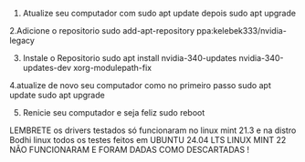 1. Atualize seu computador com
   sudo apt update
   depois
   sudo apt upgrade

   
2.Adicione o repositorio
 sudo add-apt-repository ppa:kelebek333/nvidia-legacy


3. Instale o Repositorio
sudo apt install nvidia-340-updates nvidia-340-updates-dev xorg-modulepath-fix


4.atualize de novo seu computador como no primeiro passo
  sudo apt update
  sudo apt upgrade


5. Renicie seu computador e seja feliz
   sudo reboot


LEMBRETE
os drivers testados só funcionaram no linux mint 21.3 e na distro Bodhi linux 
todos os testes feitos em UBUNTU 24.04 LTS LINUX MINT 22 NÃO FUNCIONARAM E FORAM DADAS COMO DESCARTADAS !


